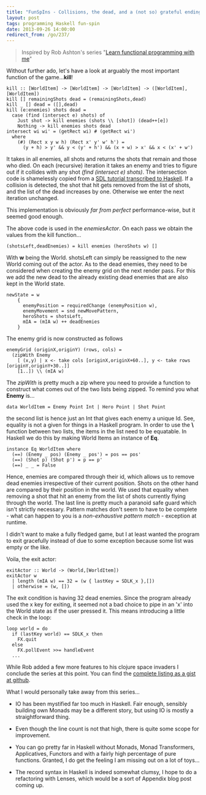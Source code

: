 ```yaml
---
title: "FunSpIns - Collisions, the dead, and a (not so) grateful ending."
layout: post
tags: programming Haskell fun-spin
date: 2013-09-26 14:00:00
redirect_from: /go/237/
---
```


> Inspired by Rob Ashton's series "[Learn functional programming with me][1]"

Without further ado, let's have a look at arguably the most important function of the game...**kill**!

	kill :: [WorldItem] -> [WorldItem] -> [WorldItem] -> ([WorldItem],[WorldItem])
	kill [] remainingShots dead = (remainingShots,dead)
	kill _ [] dead = ([],dead)
	kill (e:enemies) shots dead =
	  case (find (intersect e) shots) of
	    Just shot -> kill enemies (shots \\ [shot]) (dead++[e])
	    Nothing -> kill enemies shots dead
	intersect wi wi' = (getRect wi) # (getRect wi')
	  where 
	    (#) (Rect x y w h) (Rect x' y' w' h') = 
	      (y + h) > y' && y < (y' + h') && (x + w) > x' && x < (x' + w')

It takes in all enemies, all shots and returns the shots that remain and those who died.
On each (recursive) iteration it takes an enemy and tries to figure out if it collides with any shot *(find (intersect e) shots)*. The intersection code is shamelessly copied from a [SDL tutorial transcribed to Haskell][2]. If a collision is detected, the shot that hit gets removed from the list of shots, and the list of the dead increases by one. Otherwise we enter the next iteration unchanged.

This implementation is obviously *far from perfect* performance-wise, but it seemed good enough.  

The above code is used in the *enemiesActor*. On each pass we obtain the values from the kill function...

	(shotsLeft,deadEnemies) = kill enemies (heroShots w) []

With **w** being the World. shotsLeft can simply be reassigned to the new World coming out of the actor. As to the dead enemies, they need to be considered when creating the enemy grid on the next render pass. For this we add the new dead to the already existing dead enemies that are also kept in the World state.

	newState = w 
        { 
          enemyPosition = requiredChange (enemyPosition w), 
          enemyMovement = snd newMovePattern,
          heroShots = shotsLeft,
          mIA = (mIA w) ++ deadEnemies
        }

The enemy grid is now constructed as follows

	enemyGrid (originX,originY) (rows, cols) = 
	  (zipWith Enemy 
	    [ (x,y) | x <- take cols [originX,originX+60..], y <- take rows [originY,originY+30..]] 
	    [1..]) \\ (mIA w)

The *zipWith* is pretty much a zip where you need to provide a function to construct what comes out of the two lists being zipped. To remind you what **Enemy** is...  

	data WorldItem = Enemy Point Int | Hero Point | Shot Point

the second list is hence just an Int that gives each enemy a unique Id. See, equality is not a given for things in a Haskell program. In order to use the **\\** function between two lists, the items in the list need to be equatable. In Haskell we do this by making World Items an instance of **Eq**.

	instance Eq WorldItem where
	  (==) (Enemy _ pos) (Enemy _ pos') = pos == pos'
	  (==) (Shot p) (Shot p') = p == p'
	  (==) _ _ = False

Hence, enemies are compared through their id, which allows us to remove dead enemies irrespective of their current position. Shots on the other hand are compared by their position in the world. We used that equality when removing a shot that hit an enemy from the list of shots currently flying through the world.
The last line is pretty much a paranoid safe guard which isn't strictly necessary. Pattern matches don't seem to have to be complete - what can happen to you is a *non-exhaustive pattern match* - exception at runtime.

I didn't want to make a fully fledged game, but I at least wanted the program to exit gracefully instead of due to some exception because some list was empty or the like.

Voila, the exit actor:

	exitActor :: World -> (World,[WorldItem])
	exitActor w
	  | length (mIA w) == 32 = (w { lastKey = SDLK_x },[])
	  | otherwise = (w, [])

The exit condition is having 32 dead enemies. Since the program already used the x key for exiting, it seemed not a bad choice to pipe in an 'x' into the World state as if the user pressed it. This means introducing a little check in the loop:

	loop world = do 
	  if (lastKey world) == SDLK_x then 
	    FX.quit
	  else
	    FX.pollEvent >>= handleEvent
      ...

While Rob added a few more features to his clojure space invaders I conclude the series at this point. You can find the [complete listing as a gist at github][3].

What I would personally take away from this series...

* IO has been mystified far too much in Haskell. Fair enough, sensibly building own Monads may be a different story, but using IO is mostly a straightforward thing.
* Even though the line count is not that high, there is quite some scope for improvement.
* You can go pretty far in Haskell without Monads, Monad Transformers, Applicatives, Functors and with a fairly high percentage of pure functions. Granted, I do get the feeling I am missing out on a lot of toys...
* The record syntax in Haskell is indeed somewhat clumsy, I hope to do a refactoring with Lenses, which would be a sort of Appendix blog post coming up. 

  [1]: http://codeofrob.com/entries/learn-functional-programming-with-me---adding-collision-detection-to-the-game.html
  [2]: https://github.com/snkkid/LazyFooHaskell/blob/master/lesson17/lesson17.hs#L62
  [3]: https://gist.github.com/flq/6515336